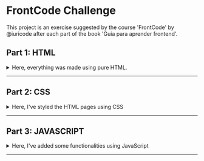 # FrontCode Challenge

This project is an exercise suggested by the course 'FrontCode' by @iuricode after each part of the book 'Guia para aprender frontend'.

## Part 1: HTML

<details>
<summary>Here, everything was made using pure HTML.</summary>

### Index page

![First visual of index.html](./index-html.png)

### Info page

![First visual of info.html](./info-html.png)

### Project Files Structure

![Project File Structure](./FolderStructure1.png)

</details>

---

## Part 2: CSS

<details>
<summary>Here, I've styled the HTML pages using CSS</summary>

### Index page

![Index page Styled](./index-css.png)

### Info page

![Info page Styled](./info-css.png)

### Main Color Pallete

![Color Palette](./ColorPalette.png)

The colors used in this project are:

- #faf8f1
- #faeab1
- #7a9ea3
- #34656d
- #114047
- #000000

### Project Files Structure

![Project File Structure](./FolderStructure2.png)

</details>

---

## Part 3: JAVASCRIPT

<details>
<summary>Here, I've added some functionalities using JavaScript</summary>

### Index page

![Index page with JS](./index-js1.png)
![Index page with JS](./index-js2.png)

### Info page

The info page has no interactions, so it's still the same (No JS included).

### Project Files Structure

![Project File Structure](./FolderStructure3.png)

</details>

---
